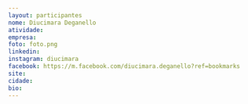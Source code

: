 ```yaml
---
layout: participantes
nome: Diucimara Deganello
atividade: 
empresa: 
foto: foto.png
linkedin: 
instagram: diucimara
facebook: https://m.facebook.com/diucimara.deganello?ref=bookmarks
site: 
cidade:
bio: 
---
```

